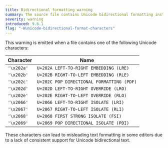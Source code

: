 ```yaml
---
title: Bidirectional formatting warning
summary: The source file contains Unicode bidirectional formatting instructions
severity: warning
introduced: 9.6.1
flag: "-Wunicode-bidirectional-format-characters"
---
```


This warning is emitted when a file contains one of the following Unicode characters:

| Character  | Name                                      |
|------------|-------------------------------------------|
| `'\x202a'` | `U+202A LEFT-TO-RIGHT EMBEDDING (LRE)`    |
| `'\x202b'` | `U+202B RIGHT-TO-LEFT EMBEDDING (RLE)`    |
| `'\x202c'` | `U+202C POP DIRECTIONAL FORMATTING (PDF)` |
| `'\x202d'` | `U+202D LEFT-TO-RIGHT OVERRIDE (LRO)`     |
| `'\x202e'` | `U+202E RIGHT-TO-LEFT OVERRIDE (RLO)`     |
| `'\x2066'` | `U+2066 LEFT-TO-RIGHT ISOLATE (LRI)`      |
| `'\x2067'` | `U+2067 RIGHT-TO-LEFT ISOLATE (RLI)`      |
| `'\x2068'` | `U+2068 FIRST STRONG ISOLATE (FSI)`       |
| `'\x2069'` | `U+2069 POP DIRECTIONAL ISOLATE (PDI)`    |

These characters can lead to misleading text formatting in some editors due to a lack of consistent support for Unicode bidirectional text.
